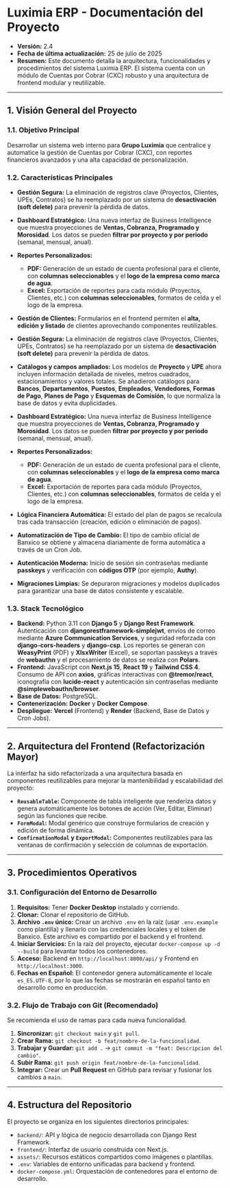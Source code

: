 # Luximia ERP - Documentación del Proyecto

* **Versión:** 2.4
* **Fecha de última actualización:** 25 de julio de 2025
* **Resumen:** Este documento detalla la arquitectura, funcionalidades y procedimientos del sistema Luximia ERP. El sistema cuenta con un módulo de Cuentas por Cobrar (CXC) robusto y una arquitectura de frontend modular y reutilizable.

---

## 1. Visión General del Proyecto

### 1.1. Objetivo Principal
Desarrollar un sistema web interno para **Grupo Luximia** que centralice y automatice la gestión de Cuentas por Cobrar (CXC), con reportes financieros avanzados y una alta capacidad de personalización.

### 1.2. Características Principales

* **Gestión Segura:** La eliminación de registros clave (Proyectos, Clientes, UPEs, Contratos) se ha reemplazado por un sistema de **desactivación (soft delete)** para prevenir la pérdida de datos.
* **Dashboard Estratégico:** Una nueva interfaz de Business Intelligence que muestra proyecciones de **Ventas, Cobranza, Programado y Morosidad**. Los datos se pueden **filtrar por proyecto y por periodo** (semanal, mensual, anual).
* **Reportes Personalizados:**
    * **PDF:** Generación de un estado de cuenta profesional para el cliente, con **columnas seleccionables** y el **logo de la empresa como marca de agua**.
    * **Excel:** Exportación de reportes para cada módulo (Proyectos, Clientes, etc.) con **columnas seleccionables**, formatos de celda y el logo de la empresa.
* **Gestión de Clientes:** Formularios en el frontend permiten el **alta, edición y listado** de clientes aprovechando componentes reutilizables.

* **Gestión Segura:** La eliminación de registros clave (Proyectos, Clientes, UPEs, Contratos) se ha reemplazado por un sistema de **desactivación (soft delete)** para prevenir la pérdida de datos.
* **Catálogos y campos ampliados:** Los modelos de **Proyecto** y **UPE** ahora incluyen información detallada de niveles, metros cuadrados, estacionamientos y valores totales. Se añadieron catálogos para **Bancos**, **Departamentos**, **Puestos**, **Empleados**, **Vendedores**, **Formas de Pago**, **Planes de Pago** y **Esquemas de Comisión**, lo que normaliza la base de datos y evita duplicidades.
* **Dashboard Estratégico:** Una nueva interfaz de Business Intelligence que muestra proyecciones de **Ventas, Cobranza, Programado y Morosidad**. Los datos se pueden **filtrar por proyecto y por periodo** (semanal, mensual, anual).
* **Reportes Personalizados:**
    * **PDF:** Generación de un estado de cuenta profesional para el cliente, con **columnas seleccionables** y el **logo de la empresa como marca de agua**.
    * **Excel:** Exportación de reportes para cada módulo (Proyectos, Clientes, etc.) con **columnas seleccionables**, formatos de celda y el logo de la empresa.

* **Lógica Financiera Automática:** El estado del plan de pagos se recalcula tras cada transacción (creación, edición o eliminación de pagos).
* **Automatización de Tipo de Cambio:** El tipo de cambio oficial de Banxico se obtiene y almacena diariamente de forma automática a través de un Cron Job.
* **Autenticación Moderna:** Inicio de sesión sin contraseñas mediante **passkeys** y verificación con **códigos OTP** (por ejemplo, **Authy**).
* **Migraciones Limpias:** Se depuraron migraciones y modelos duplicados para garantizar una base de datos consistente y escalable.

### 1.3. Stack Tecnológico
* **Backend:** Python 3.11 con **Django 5** y **Django Rest Framework**. Autenticación con **djangorestframework-simplejwt**, envíos de correo mediante **Azure Communication Services**, y seguridad reforzada con **django-cors-headers** y **django-csp**. Los reportes se generan con **WeasyPrint** (PDF) y **XlsxWriter** (Excel), se soportan passkeys a través de **webauthn** y el procesamiento de datos se realiza con **Polars**.
* **Frontend:** JavaScript con **Next.js 15**, **React 19** y **Tailwind CSS 4**. Consumo de API con **axios**, gráficas interactivas con **@tremor/react**, iconografía con **lucide-react** y autenticación sin contraseñas mediante **@simplewebauthn/browser**.
* **Base de Datos:** PostgreSQL.
* **Contenerización:** **Docker** y **Docker Compose**.
* **Despliegue:** **Vercel** (Frontend) y **Render** (Backend, Base de Datos y Cron Jobs).

---

## 2. Arquitectura del Frontend (Refactorización Mayor)
La interfaz ha sido refactorizada a una arquitectura basada en componentes reutilizables para mejorar la mantenibilidad y escalabilidad del proyecto:
* **`ReusableTable`:** Componente de tabla inteligente que renderiza datos y genera automáticamente los botones de acción (Ver, Editar, Eliminar) según las funciones que recibe.
* **`FormModal`:** Modal genérico que construye formularios de creación y edición de forma dinámica.
* **`ConfirmationModal` y `ExportModal`:** Componentes reutilizables para las ventanas de confirmación y selección de columnas de exportación.

---

## 3. Procedimientos Operativos

### 3.1. Configuración del Entorno de Desarrollo
1.  **Requisitos:** Tener **Docker Desktop** instalado y corriendo.
2.  **Clonar:** Clonar el repositorio de GitHub.
3.  **Archivo `.env` único:** Crear un archivo `.env` en la raíz (usar `.env.example` como plantilla) y llenarlo con las credenciales locales y el token de Banxico. Este archivo es compartido por el backend y el frontend.
4.  **Iniciar Servicios:** En la raíz del proyecto, ejecutar `docker-compose up -d --build` para levantar todos los contenedores.
5.  **Acceso:** Backend en `http://localhost:8000/api/` y Frontend en `http://localhost:3000`.
6.  **Fechas en Español:** El contenedor genera automáticamente el locale `es_ES.UTF-8`, por lo que las fechas se mostrarán en español tanto en desarrollo como en producción.

### 3.2. Flujo de Trabajo con Git (Recomendado)
Se recomienda el uso de ramas para cada nueva funcionalidad.
1.  **Sincronizar:** `git checkout main` y `git pull`.
2.  **Crear Rama:** `git checkout -b feat/nombre-de-la-funcionalidad`.
3.  **Trabajar y Guardar:** `git add .` -> `git commit -m "feat: Descripcion del cambio"`.
4.  **Subir Rama:** `git push origin feat/nombre-de-la-funcionalidad`.
5.  **Integrar:** Crear un **Pull Request** en GitHub para revisar y fusionar los cambios a `main`.

---

## 4. Estructura del Repositorio
El proyecto se organiza en los siguientes directorios principales:

* `backend/`: API y lógica de negocio desarrollada con Django Rest Framework.
* `frontend/`: Interfaz de usuario construida con Next.js.
* `assets/`: Recursos estáticos compartidos como imágenes o plantillas.
* `.env`: Variables de entorno unificadas para backend y frontend.
* `docker-compose.yml`: Orquestación de contenedores para el entorno de desarrollo.
